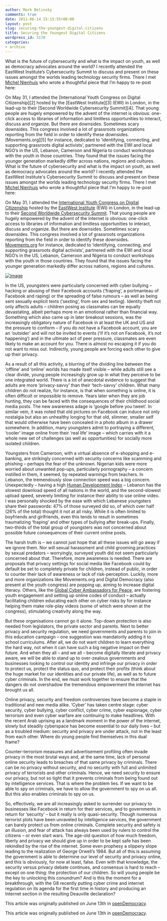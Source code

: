 ```yaml
---
author: Mark Belinsky
comments: true
date: 2011-06-14 15:15:55+00:00
layout: post
slug: securing-the-youngest-digital-citizens
title: Securing the Youngest Digital Citizens
wordpress_id: 3170
categories:
- archive
---
```


What is the future of cybersecurity and what is the impact on youth, as well as democracy advocates around the world? I recently attended the EastWest Institute’s Cybersecurity Summit to discuss and present on these issues amongst the worlds leading technology security firms. There I met [Michel Nienhuis][1] who wrote a thoughtful piece that I’m happy to re-post here:

 [1]: http://twitter.com/#!/michelnienhuis

On May 31, I attended the [International Youth Congress on Digital Citizenship][2] hosted by the [EastWest Institute][3] (EWI) in London, in the lead-up to their [Second Worldwide Cybersecurity Summit][4]. That young people are hugely empowered by the advent of the internet is obvious: one-click access to libraries of information and limitless opportunities to interact, discuss and organize. But there are downsides. Sometimes scary downsides. This congress involved a lot of grassroots organizations reporting from the field in order to identify these downsides. [Movements.org][5] for instance, dedicated to ‘identifying, connecting, and supporting grassroots digital activists’, partnered with the EWI and local NGO’s in the US, Lebanon, Cameroon and Nigeria to conduct workshops with the youth in those countries. They found that the issues facing the younger generation markedly differ across nations, regions and cultures.
What is the future of cybersecurity and what is the impact on youth, as well as democracy advocates around the world? I recently attended the EastWest Institute's Cybersecurity Summit to discuss and present on these issues amongst the worlds leading technology security firms. There I met [Michel Nienhuis](http://twitter.com/#!/michelnienhuis) who wrote a thoughtful piece that I'm happy to re-post here:

On May 31, I attended the [International Youth Congress on Digital Citizenship](http://www.cybersummit2011.com/component/content/article/27) hosted by the [EastWest Institute](http://www.ewi.info/) (EWI) in London, in the lead-up to their [Second Worldwide Cybersecurity Summit](http://www.cybersummit2011.com/). That young people are hugely empowered by the advent of the internet is obvious: one-click access to libraries of information and limitless opportunities to interact, discuss and organize. But there are downsides. Sometimes scary downsides. This congress involved a lot of grassroots organizations reporting from the field in order to identify these downsides. [Movements.org](http://www.movements.org/) for instance, dedicated to ‘identifying, connecting, and supporting grassroots digital activists’, partnered with the EWI and local NGO’s in the US, Lebanon, Cameroon and Nigeria to conduct workshops with the youth in those countries. They found that the issues facing the younger generation markedly differ across nations, regions and cultures.

[![image](http://farm3.static.flickr.com/2457/5835839929_81cbf5c7d2.jpg)](http://www.flickr.com/photos/digitaldemocracy/5835839929/in/photostream)

In the US, youngsters were particularly concerned with cyber bullying – hacking or abusing of their Facebook accounts (‘fraping’, a portmanteau of Facebook and raping) or the spreading of false rumours – as well as being sent sexually explicit texts (‘sexting’, from sex and texting). Identity theft not only affects adults – children posing as classmates can be equally devastating, albeit perhaps more in an emotional rather than financial way. Something which also came up in later breakout sessions, was the increasingly obligatory nature of Facebook in at least the UK and US and the pressure to conform – if you do not have a Facebook account, you are an ‘outsider’ and will not be invited to events (‘if it’s not on Facebook, it’s not happening’) and in the ultimate act of peer pressure, classmates are even likely to make an account for you. There is almost no escaping it if you do not want to miss out. Indirectly, young people are forcing each other to give up their privacy.

As a result of all this activity, a blurring of the dividing line between the ‘offline’ and ‘online’ worlds has made itself visible – while adults still see a clear divide, young people increasingly grow up in what they perceive to be one integrated world. There is a lot of anecdotal evidence to suggest that adults are more ‘privacy-savvy’ than their ‘tech-savvy’ children. What many children do not realize, for instance, is that when something is online, it is often difficult or impossible to remove. Years later when they are job hunting, they can be faced with the consequences of their childhood social media posts. The new awareness adage is ‘google before you tweet’. In similar vein, it was noted that old pictures on Facebook can induce not only nostalgia but also an unhealthy longing for that old, slimmer, smaller self that would otherwise have been concealed in a photo album in a drawer somewhere. In addition, many youngsters admit to portraying a different, ‘cooler’ image online from their ‘real life’ image – which carries with it a whole new set of challenges (as well as opportunities) for socially more isolated children.

Youngsters from Cameroon, with a virtual absence of e-shopping and e-banking, are strikingly concerned with security concerns like scamming and phishing – perhaps the fear of the unknown. Nigerian kids were more worried about unwanted pop-ups, particularly pornography – a concern instilled in them, it seemed, by repeated warnings from teachers. In Lebanon, the tremendously slow connection speed was a big concern. Unexpectedly – having a high [Human Development Index](http://hdr.undp.org/en/reports/global/hdr2010/) – Lebanon has the slowest download speed of all nations in the world, and the second-slowest upload speed, severely limiting for instance their ability to use online video. I was personally shocked by the ease with which Lebanese youngsters share their passwords: 47% of those surveyed did so, of which over half (26% of the total) thought it not at all risky. While it is often limited to boyfriends and girlfriends, even this tends to result in sometimes traumatizing ‘fraping’ and other types of bullying after break-ups. Finally, two-thirds of the total group of youngsters was not concerned about possible future consequences of their current online posts.

The harsh truth is – we cannot just hope that all these issues will go away if we ignore them. Nor will sexual harassment and child grooming practices by sexual predators – worryingly, surveyed youth did not seem particularly concerned about that. Therefore, more awareness is needed. There are proposals that privacy settings for social media like Facebook could by default be set to completely private for children, instead of public, in order to counter their lack of awareness or lack of risk-perception. Luckily, more and more organizations like Movements.org and Digital Democracy (also present at the youth congress) are popping up, aiming to increase digital literacy. Others, like the [Global Cyber Ambassadors for Peace](http://www.e-wwg.com/unesco.htm), are fostering youth engagement and setting up online codes of conduct – actually facilitating children educating each other on cyber risks by for instance helping them make role-play videos (some of which were shown at the congress), stimulating creativity along the way.

But these organisations cannot go it alone. Top-down protection is also needed from legislators, the private sector and parents. Next to better privacy and security regulation, we need governments and parents to join in this education campaign – one suggestion was mandatorily adding it to school curriculums. After all, we do not want children to learn everything the hard way, not when it can have such a big negative impact on their future. And when they all – and we all – become digitally literate and privacy aware, we will be able to stand up to over-zealous governments and businesses looking to control our identity and infringe our privacy in order to protect us, protect the status quo, and protect their profits (think about the huge market for our identities and our private life), as well as to future cyber criminals. In the end, we must work together to ensure that the dangers do not overshadow the tremendous empowerment the internet has brought us all.

Online privacy, security and freedom controversies have become a staple in traditional and new media alike. ‘Cyber’ has taken centre stage: cyber security, cyber bullying, cyber conflict, cyber crime, cyber espionage, cyber terrorism and even cyber warfare are continuing to make headlines. With the recent Arab uprising as a landmark moment in the power of the internet, slowly but steadily cyberspace has become essential to our daily lives – but as a troubled medium: security and privacy are under attack, not in the least from each other. Where do young people find themselves in this dual frame?

Counter-terrorism measures and advertisement profiling often invade privacy in the most brutal ways and, at the same time, lack of personal online security leads to breaches of that same privacy by criminals. There can be no privacy without security, and no security with full and unlimited privacy of terrorists and other criminals. Hence, we need security to ensure our privacy, but not so tight that it prevents criminals from being found out by intelligence services. That is where the problem lies. If we want to be able to spy on criminals, we have to allow the government to spy on us all. But this also enables criminals to spy on us.

So, effectively, we are all increasingly asked to surrender our privacy to businesses like Facebook in return for their services, and to governments in return for ‘security’ – but it really is only quasi-security. Though numerous terrorist plots have been unraveled by intelligence services, the government can barely protect us from online criminals. Complete security and safety is an illusion, and fear of attack has always been used by rulers to control the citizens – or even start wars. The age-old question of how much freedom, liberty and privacy we should give up in order to be kept safe has been rekindled by the rise of the internet. Some even prophesy a slippery slope leading to the realization of George Orwell’s 1984. But all of this is assuming the government is able to determine our level of security and privacy online, and this is obviously, for now at least, false. Even with that knowledge, the security versus privacy debate continues, and consensus is hard to reach – except on one thing: the protection of our children. So will young people be the key to unlocking this conundrum? And is this the moment for a breakthrough, with the G8 recently putting cyber crime and internet regulation on its agenda for the first time in history and producing an Internet section in the resulting Deauville declaration?

This article was originally published on June 13th in [openDemocracy][9]. 


 [9]: http://www.opendemocracy.net/michel-nienhuis/digital-young-citizens-unlocking-privacy-versus-security-debate
This article was originally published on June 13th in [openDemocracy](http://www.opendemocracy.net/michel-nienhuis/digital-young-citizens-unlocking-privacy-versus-security-debate).
